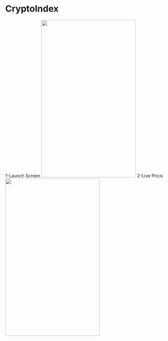 # CryptoIndex
1-Launch Screen
<img src="https://user-images.githubusercontent.com/58077232/175552827-93a4e760-67b0-4cf0-b889-a40b1fd79b53.png" width="300" height="500" />
2-Live Pricis
<img src="https://user-images.githubusercontent.com/58077232/175555348-6344fc42-ffff-4f68-8bde-6658daded331.png" width="300" height="500" />

